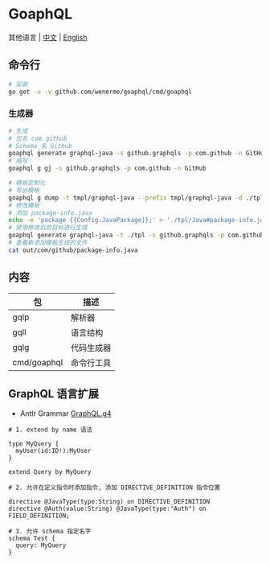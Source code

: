 # GoaphQL

其他语言 | [中文](./README.zh-CN.md) | [English](./README.md)

## 命令行

```bash
# 安装
go get -u -v github.com/wenerme/goaphql/cmd/goaphql
```


### 生成器

```bash
# 生成
# 包名 com.github
# Schema 名 Github
goaphql generate graphql-java -s github.graphqls -p com.github -n GitHub
# 缩写
goaphql g gj -s github.graphqls -p com.github -n GitHub

# 模板定制化
# 导出模板
goaphql g dump -t tmpl/graphql-java --prefix tmpl/graphql-java -d ./tpl
# 修改模板
# 添加 package-info.java
echo -e 'package {{Config.JavaPackage}};' > './tpl/Java#package-info.java.tmpl'
# 使用修改后的目标进行生成
goaphql generate graphql-java -t ./tpl -s github.graphqls -p com.github -n GitHub
# 查看新添加模板生成的文件
cat out/com/github/package-info.java
```

## 内容

包 | 描述
--------|------------
gqlp    | 解析器
gqll    | 语言结构
gqlg    | 代码生成器
cmd/goaphql | 命令行工具

## GraphQL 语言扩展

* Antlr Grammar [GraphQL.g4](https://github.com/wenerme/wener/blob/master/tricks/languages/antlr/GraphQL.g4)

```graphqls
# 1. extend by name 语法

type MyQuery {
  myUser(id:ID!):MyUser
}

extend Query by MyQuery

# 2. 允许在定义指令时添加指令, 添加 DIRECTIVE_DEFINITION 指令位置

directive @JavaType(type:String) on DIRECTIVE_DEFINITION
directive @Auth(value:String) @JavaType(type:"Auth") on FIELD_DEFINITION;

# 3. 允许 schema 指定名字
schema Test {
  query: MyQuery
}
```
